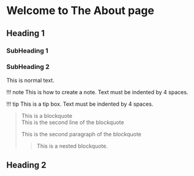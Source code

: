 # Welcome to The About page

## Heading 1
### SubHeading 1
### SubHeading 2

This is normal text.

!!! note
    This is how to create a note.  Text must be indented by 4 spaces.
    
!!! tip
    This is a tip box.  Text must be indented by 4 spaces.
    
    
> This is a blockquote<br>
This is the second line of the blockquote
>
> This is the second paragraph of the blockquote
>> This is a nested blockquote.


## Heading 2
